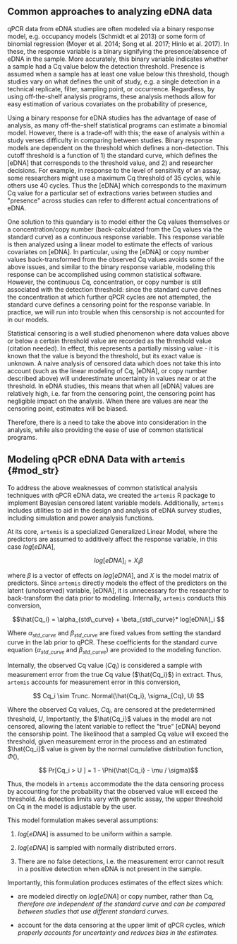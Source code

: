 ## Common approaches to analyzing eDNA data 

<!-- @Von - please insert these citations into the bib file and replace refs here -->

qPCR data from eDNA studies are often modeled via a binary response
model, e.g. occupancy models (Schmidt et al 2013) or some form of
binomial regression (Moyer et al. 2014; Song et al. 2017; Hinlo et
al. 2017). In these, the response variable is a binary 
signifying the presence/absence of eDNA in the sample. More
accurately, this binary variable indicates whether a sample had a Cq
value below the detection threshold. Presence is assumed when a
sample has at least one value below this threshold, though studies
vary on what defines the unit of study, e.g. a single detection in a
technical replicate, filter, sampling point, or
occurrence. Regardless, by using off-the-shelf analysis programs, these analysis methods allow for easy estimation of various covariates on the probability of presence,

Using a binary response for eDNA studies has the advantage of ease of
analysis, as many off-the-shelf statistical programs can estimate a
binomial model. However, there is a trade-off with this; the ease of analysis
within a study verses difficulty in comparing between studies. Binary response models are dependent on the threshold which defines a non-detection. This cutoff threshold is a
function of 1) the standard curve, which defines the [eDNA] that
corresponds to the threshold value, and 2) and researcher
decisions. For example, in response to the level of sensitivity of an assay,
some researchers might use a maximum Cq threshold of
35 cycles, while others use 40 cycles. Thus the [eDNA] which
corresponds to the maximum Cq value for a particular set of
extractions varies between studies and "presence" across studies
can refer to different actual concentrations of eDNA.

One solution to this quandary is to model either the Cq values
themselves or a concentration/copy number (back-calculated from the
Cq values via the standard curve) as a continuous response variable.
This response variable is then analyzed using a linear model to
estimate the effects of various covariates on [eDNA].  In particular, 
using the [eDNA] or copy number values back-transformed from the observed 
Cq values avoids some of the above issues, and similar to the binary 
response variable, modeling this response can be accomplished using common statistical 
software. However, the continuous Cq, concentration, or copy number is 
still associated with the detection threshold: since the standard curve 
defines the concentration at which further qPCR cycles are not attempted, 
the standard curve defines a censoring point for the response variable.
In practice, we will run into trouble when this censorship is not accounted for
in our models.

Statistical censoring is a well studied phenomenon where data values
above or below a certain threshold value are recorded as the threshold
value (citation needed). In effect, this represents a partially missing value - it is
known that the value is beyond the threshold, but its exact value is
unknown. A naive analysis of censored data which does not take this
into account (such as the linear modeling of Cq, [eDNA], or copy number described above) will underestimate uncertainty in values near or at the
threshold. In eDNA studies, this means that when all [eDNA] values are
relatively high, i.e. far from the censoring point, the censoring
point has negligible impact on the analysis. When there are values are near the
censoring point, estimates will be biased. 

Therefore, there is a need to take the above into consideration in the
analysis, while also providing the ease of use of common statistical
programs. 

## Modeling qPCR eDNA Data with `artemis` {#mod_str}

To address the above weaknesses of common statistical analysis
techniques with qPCR eDNA data, we created the `artemis` R package to implement 
Bayesian censored latent variable
models. Additionally, `artemis` includes utilities to aid in the
design and analysis of eDNA survey studies, including simulation and
power analysis functions.

 <!-- probably cut this
 
  3. The potential sources of measurement error in the extraction and 
     qPCR processes are difficult to separate and quantify. For
     example, Cq values produced by qPCR become more variable at the
     threshold of detection, i.e. as the number of eDNA molecules
     available for amplification approaches zero.  This source of
     variability in the response is different from that produced by
     error introduced in the pipetting process, but they have the same
     effect on Cq (namely, increasing variability).
-->

At its core, `artemis` is a specialized Generalized Linear
Model, where the predictors are assumed to additively affect the
response variable, in this case $log[eDNA]$, 

$$ log[eDNA]_{i} = X_{i} \beta $$ 

where $\beta$ is a vector of effects on $log[eDNA]$, and $X$ is the model
matrix of predictors.
Since `artemis` directly models the
effect of the predictors on the latent (unobserved) variable, [eDNA], it is unnecessary for the researcher to
back-transform the data prior to modeling. Internally, `artemis`
conducts this conversion, 

$$\hat{Cq_i} = \alpha_{std\_curve} + \beta_{std\_curve}* log[eDNA]_i  $$

Where $\alpha_{std\_curve}$ and $\beta_{std\_curve}$ are fixed values
from setting the standard curve in the lab prior to qPCR.  These
coefficients for the standard curve equation ($\alpha_{std\_curve}$
and $\beta_{std\_curve}$) are provided to the modeling function.

Internally, the observed Cq value ($Cq_i$) is considered a sample with
measurement error from the true Cq value ($\hat{Cq_i}$) in
extract. Thus, `artemis` accounts for measurement error in this
conversion,

$$ Cq_i \sim Trunc. Normal(\hat{Cq_i}, \sigma_{Cq}, U) $$

Where the observed Cq values, $Cq_i$, are censored at the
predetermined threshold, $U$, Importantly, the $\hat{Cq_i}$ values in
the model are not censored, allowing the latent variable to reflect the "true"
[eDNA] beyond the censorship point. The likelihood that a sampled Cq
value will exceed the threshold, given measurement error in the
process and an estimated $\hat{Cq_i}$ value is given by the normal
cumulative distribution function, $\Phi()$,

$$ Pr[Cq_i > U ] = 1 - \Phi(\hat{Cq_i} - \mu / \sigma)$$

Thus, the models in `artemis` accommodate the the data censoring process by
accounting for the probability that the observed value will exceed the
threshold. As detection limits vary with genetic assay, the upper
threshold on Cq in the model is adjustable by the user.

<!-- Not in current version

Lastly, there is an optional zero-inflated component in the model. From
multiple experiments, it was observed there can be near-zero
concentrations of eDNA even in situations where higher concentrations
were expected. This was attributed to filter failures. The expected
probability of this occuring is user-provided, and allows for "true"
zero observations
   -->

This model formulation makes several assumptions:
 
  1. $log[eDNA]$ is assumed to be uniform within a sample.
  
  2. $log[eDNA]$ is sampled with normally distributed errors.
  	
  3. There are no false detections, i.e. the measurement error cannot
    result in a positive detection when eDNA is not present in the
    sample. 

Importantly, this formulation produces estimates of the effect sizes
which:

  - are modeled directly on $log[eDNA]$ or copy number, rather than Cq, *therefore are independent of the standard curve and can be compared between studies that use different standard curves*. <!-- @Scott or @Matt:
  can we compare between studies that use different assays though?
  -->
  
  - account for the data censoring at the upper limit of qPCR
    cycles, *which properly accounts for uncertainty and reduces bias in the estimates.*
	
<!--
  - directly model the measurement error on qPCR extraction, *allowing
    quantification of the amount of uncertainty attributable to
    uncertainty in the effect sizes vs. lab procedure.*

In `artemis`, the model is specified using an R model formula, similar
to the `lm()` or `lmer()` functions. This model formula is used to
construct the model on $log[eDNA]$. The functions in `artemis`
generalize to any eDNA survey data containing Cq values associated
with a standard curve for the target species.

-->

